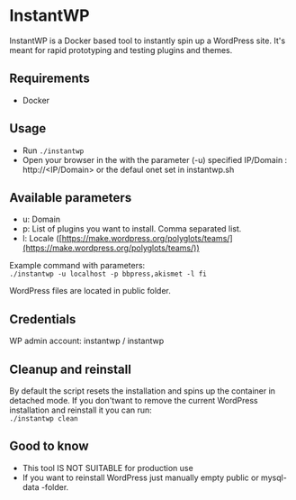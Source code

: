# InstantWP

InstantWP is a Docker based tool to instantly spin up a WordPress site. It's meant for rapid prototyping and testing plugins and themes.

## Requirements

- Docker

## Usage

- Run `./instantwp`
- Open your browser in the with the parameter (-u) specified IP/Domain : http://<IP/Domain> or the defaul onet set in instantwp.sh

## Available parameters

- u: Domain
- p: List of plugins you want to install. Comma separated list.
- l: Locale ([https://make.wordpress.org/polyglots/teams/](https://make.wordpress.org/polyglots/teams/))

Example command with parameters:  
`./instantwp -u localhost -p bbpress,akismet -l fi`

WordPress files are located in public folder.

## Credentials

WP admin account: instantwp / instantwp

## Cleanup and reinstall

By default the script resets the installation and spins up the container in detached mode.
If you don'twant to remove the current WordPress installation and reinstall it you can run:  
`./instantwp clean`

## Good to know

- This tool IS NOT SUITABLE for production use
- If you want to reinstall WordPress just manually empty public or mysql-data -folder.

